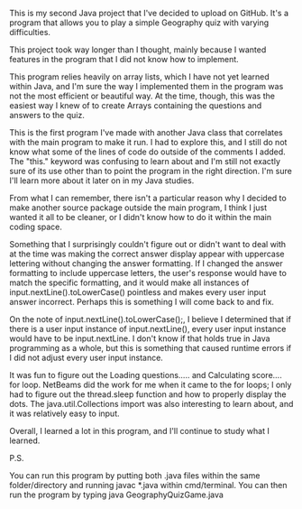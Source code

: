 This is my second Java project that I've decided to upload on GitHub. It's a program that allows you to play a simple Geography quiz with varying difficulties.

This project took way longer than I thought, mainly because I wanted features in the program that I did not know how to implement.

This program relies heavily on array lists, which I have not yet learned within Java, and I'm sure the way I implemented them in the program was not
the most efficient or beautiful way. At the time, though, this was the easiest way I knew of to create Arrays containing the questions and answers to the quiz.

This is the first program I've made with another Java class that correlates with the main program to make it run. I had to 
explore this, and I still do not know what some of the lines of code do outside of the comments I added. The "this." keyword was confusing to learn about and I'm still not
exactly sure of its use other than to point the program in the right direction. I'm sure I'll learn more about it later on in my Java studies.

From what I can remember, there isn't a particular reason why I decided to make another source package outside the main program, I think I just wanted it all
to be cleaner, or I didn't know how to do it within the main coding space.

Something that I surprisingly couldn't figure out or didn't want to deal with at the time was making the correct answer display appear with uppercase lettering without
changing the answer formatting. If I changed the answer formatting to include uppercase letters, the user's response would have to match the specific formatting, and it
would make all instances of input.nextLine().toLowerCase() pointless and makes every user input answer incorrect. Perhaps this is something I will come back to and fix.

On the note of input.nextLine().toLowerCase();, I believe I determined that if there is a user input instance of input.nextLine(), every user input instance would have
to be input.nextLine. I don't know if that holds true in Java programming as a whole, but this is something that caused runtime errors if I did not adjust every user
input instance.

It was fun to figure out the Loading questions..... and Calculating score.... for loop. NetBeams did the work for me when it came to the for loops; I only had to figure
out the thread.sleep function and how to properly display the dots. The java.util.Collections import was also interesting to learn about, and it was relatively easy to
input.

Overall, I learned a lot in this program, and I'll continue to study what I learned.

P.S.

You can run this program by putting both .java files within the same folder/directory and running javac *.java within cmd/terminal. You can then run the program by typing
java GeographyQuizGame.java 

